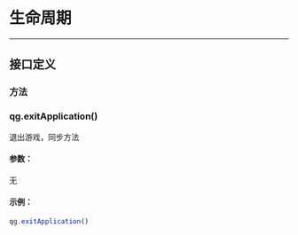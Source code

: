 # 生命周期
---

## 接口定义

### 方法

### qg.exitApplication()

退出游戏，同步方法

#### 参数：
无

#### 示例：

```javascript
qg.exitApplication()
```


